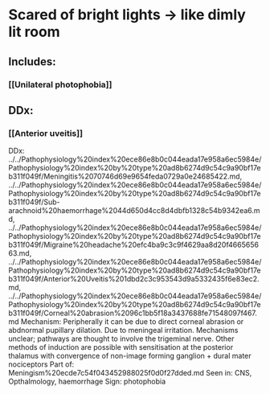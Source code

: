 # Scared of bright lights -> like dimly lit room 
## Includes:
### [[Unilateral photophobia]]
## DDx:
### [[Anterior uveitis]]

DDx: ../../Pathophysiology%20index%20ece86e8b0c044eada17e958a6ec5984e/Pathophysiology%20index%20by%20type%20ad8b6274d9c54c9a90bf17eb311f049f/Meningitis%2070746d69e9654feda0729a0e24685422.md, ../../Pathophysiology%20index%20ece86e8b0c044eada17e958a6ec5984e/Pathophysiology%20index%20by%20type%20ad8b6274d9c54c9a90bf17eb311f049f/Sub-arachnoid%20haemorrhage%2044d650d4cc8d4dbfb1328c54b9342ea6.md, ../../Pathophysiology%20index%20ece86e8b0c044eada17e958a6ec5984e/Pathophysiology%20index%20by%20type%20ad8b6274d9c54c9a90bf17eb311f049f/Migraine%20headache%20efc4ba9c3c9f4629aa8d20f466565663.md, ../../Pathophysiology%20index%20ece86e8b0c044eada17e958a6ec5984e/Pathophysiology%20index%20by%20type%20ad8b6274d9c54c9a90bf17eb311f049f/Anterior%20Uveitis%201dbd2c3c953543d9a5332435f6e83ec2.md, ../../Pathophysiology%20index%20ece86e8b0c044eada17e958a6ec5984e/Pathophysiology%20index%20by%20type%20ad8b6274d9c54c9a90bf17eb311f049f/Corneal%20abrasion%2096c1bb5f18a3437688fe71548097f467.md
Mechanism: Peripherally it can be due to direct corneal abrasion or abdnormal pupillary dilation. Due to meningeal irritation. Mechanisms unclear; pathways are thought to involve the trigeminal nerve. Other methods of induction are possible with sensitisation at the posterior thalamus with convergence of non-image forming ganglion + dural mater nociceptors
Part of: Meningism%20ecde7c54f043452988025f0d0f27dded.md
Seen in: CNS, Opthalmology, haemorrhage
Sign: photophobia

